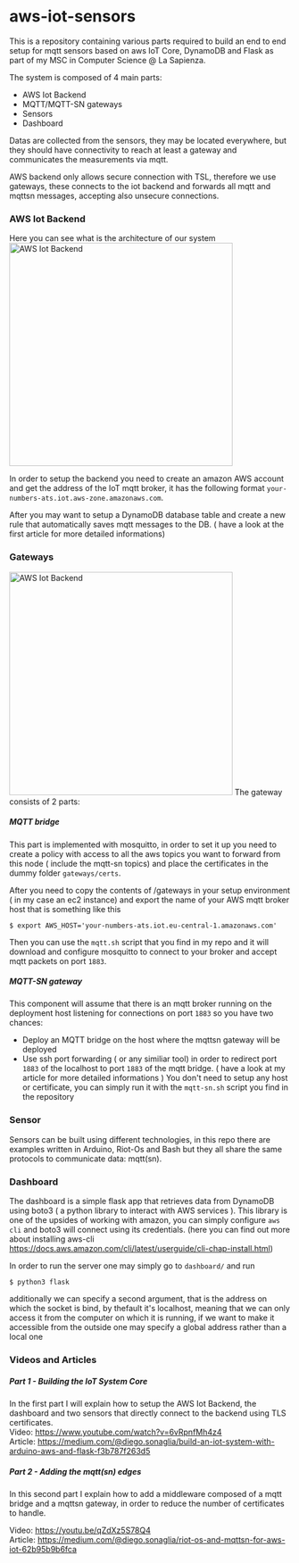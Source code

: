 # aws-iot-sensors
This is a repository containing various parts required to build an end to end setup for mqtt sensors based on aws IoT Core, DynamoDB and Flask as part of my MSC in Computer Science @ La Sapienza.

The system is composed of 4 main parts:
  - AWS Iot Backend
  - MQTT/MQTT-SN gateways
  - Sensors
  - Dashboard

Datas are collected from the sensors, they may be located everywhere, but they should have connectivity to reach at least a gateway and communicates the measurements via mqtt.

AWS backend only allows secure connection with TSL, therefore we use gateways, these connects to the iot backend and forwards all mqtt and mqttsn messages, accepting also unsecure connections.

### AWS Iot Backend
Here you can see what is the architecture of our system
<img src="https://di3go-article-images.s3.eu-central-1.amazonaws.com/uPic/aws-iot-core.png" alt="AWS Iot Backend" height="400px">

In order to setup the backend you need to create an amazon AWS account and get the address of the IoT mqtt broker, it has the following format `your-numbers-ats.iot.aws-zone.amazonaws.com`.

After you may want to setup a DynamoDB database table and create a new rule that automatically saves mqtt messages to the DB. ( have a look at the first article for more detailed informations)



### Gateways
<img src="https://di3go-article-images.s3.eu-central-1.amazonaws.com/uPic/aws-iot-mqttsn.png" alt="AWS Iot Backend" height="400px">
The gateway consists of 2 parts:

##### MQTT bridge
This part is implemented with mosquitto, in order to set it up you need to create a policy with access to all the aws topics you want to forward from this node ( include the mqtt-sn topics) and place the certificates in the dummy folder `gateways/certs`.

After you need to copy the contents of /gateways in your setup environment ( in my case an ec2 instance) and export the name of your AWS mqtt broker host that is something like this
```
$ export AWS_HOST='your-numbers-ats.iot.eu-central-1.amazonaws.com'
```
Then you can use the `mqtt.sh` script that you find in my repo and it will download and configure mosquitto to connect to your broker and accept mqtt packets on port `1883`.

##### MQTT-SN gateway
This component will assume that there is an mqtt broker running on the deployment host listening for connections on port `1883` so you have two chances:
- Deploy an MQTT bridge on the host where the mqttsn gateway will be deployed
- Use ssh port forwarding ( or any similiar tool) in order to redirect port `1883` of the localhost to port `1883` of the mqtt bridge. ( have a look at my article for more detailed informations )
You don't need to setup any host or certificate, you can simply run it with the `mqtt-sn.sh` script you find in the repository

### Sensor 
Sensors can be built using different technologies, in this repo there are examples written in Arduino, Riot-Os and Bash but they all share the same protocols to communicate data: mqtt(sn).

### Dashboard
The dashboard is a simple flask app that retrieves data from DynamoDB using boto3 ( a python library to interact with AWS services ). This library is one of the upsides of working with amazon, you can simply configure `aws cli` and boto3 will connect using its credentials. (here you can find out more about installing  aws-cli https://docs.aws.amazon.com/cli/latest/userguide/cli-chap-install.html)

In order to run the server one may simply go to  `dashboard/` and run
```
$ python3 flask 
```
additionally we can specify a second argument, that is the address on which the socket is bind, by thefault it's localhost, meaning that we can only access it from the computer on which it is running, if we want to make it accessible from the outside one may specify a global address rather than a local one


### Videos and Articles
##### Part 1 - Building the IoT System Core
In the first part I will explain how to setup the AWS Iot Backend, the dashboard and two sensors that directly connect to the backend using TLS certificates.  
Video:  https://www.youtube.com/watch?v=6vRpnfMh4z4  
Article: https://medium.com/@diego.sonaglia/build-an-iot-system-with-arduino-aws-and-flask-f3b787f263d5   



##### Part 2 - Adding the mqtt(sn) edges
In this second part I explain how to  add a middleware composed of a mqtt bridge and a mqttsn gateway, in order to reduce the number of certificates to handle.

Video: https://youtu.be/qZdXz5S78Q4   
Article: https://medium.com/@diego.sonaglia/riot-os-and-mqttsn-for-aws-iot-62b95b9b6fca


